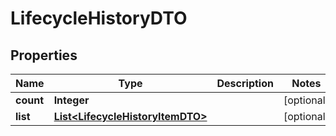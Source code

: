 

# LifecycleHistoryDTO

## Properties

Name | Type | Description | Notes
------------ | ------------- | ------------- | -------------
**count** | **Integer** |  |  [optional]
**list** | [**List&lt;LifecycleHistoryItemDTO&gt;**](LifecycleHistoryItemDTO.md) |  |  [optional]



